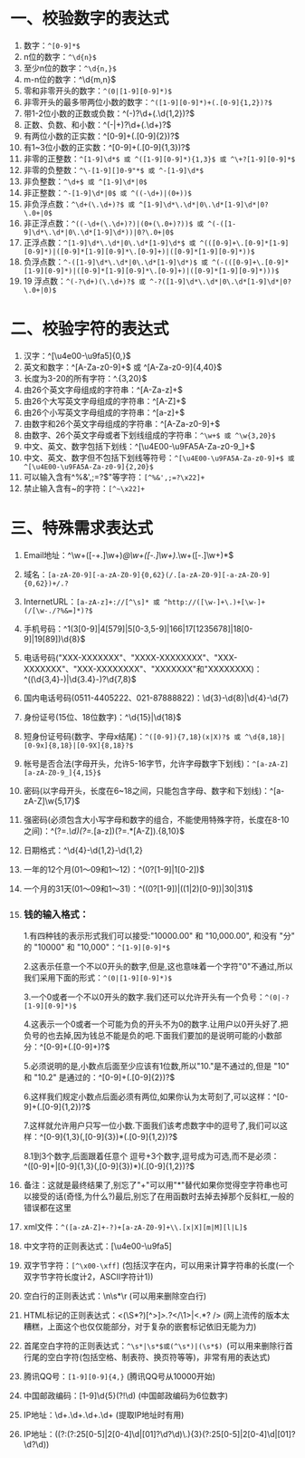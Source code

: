 # 一、校验数字的表达式

1. 数字：`^[0-9]*$` 
2. n位的数字：`^\d{n}$`
3. 至少n位的数字：`^\d{n,}$` 
4. m-n位的数字：^\d{m,n}$ 
5. 零和非零开头的数字：`^(0|[1-9][0-9]*)$` 
6. 非零开头的最多带两位小数的数字：`^([1-9][0-9]*)+(.[0-9]{1,2})?$` 
7. 带1-2位小数的正数或负数：^(\-)?\d+(\.\d{1,2})?$ 
8. 正数、负数、和小数：^(\-|\+)?\d+(\.\d+)?$ 
9. 有两位小数的正实数：^[0-9]+(.[0-9]{2})?$
10. 有1~3位小数的正实数：^[0-9]+(.[0-9]{1,3})?$
11. 非零的正整数：`^[1-9]\d*$ 或 ^([1-9][0-9]*){1,3}$ 或 ^\+?[1-9][0-9]*$`
12. 非零的负整数：`^\-[1-9][]0-9"*$ 或 ^-[1-9]\d*$`
13. 非负整数：`^\d+$ 或 ^[1-9]\d*|0$`
14. 非正整数：`^-[1-9]\d*|0$ 或 ^((-\d+)|(0+))$`
15. 非负浮点数：`^\d+(\.\d+)?$ 或 ^[1-9]\d*\.\d*|0\.\d*[1-9]\d*|0?\.0+|0$`
16. 非正浮点数：`^((-\d+(\.\d+)?)|(0+(\.0+)?))$ 或 ^(-([1-9]\d*\.\d*|0\.\d*[1-9]\d*))|0?\.0+|0$`
17. 正浮点数：`^[1-9]\d*\.\d*|0\.\d*[1-9]\d*$ 或 ^(([0-9]+\.[0-9]*[1-9][0-9]*)|([0-9]*[1-9][0-9]*\.[0-9]+)|([0-9]*[1-9][0-9]*))$`
18. 负浮点数：`^-([1-9]\d*\.\d*|0\.\d*[1-9]\d*)$ 或 ^(-(([0-9]+\.[0-9]*[1-9][0-9]*)|([0-9]*[1-9][0-9]*\.[0-9]+)|([0-9]*[1-9][0-9]*)))$`
19. 19 浮点数：`^(-?\d+)(\.\d+)?$ 或 ^-?([1-9]\d*\.\d*|0\.\d*[1-9]\d*|0?\.0+|0)$`

# 二、校验字符的表达式

1. 汉字：^[\u4e00-\u9fa5]{0,}$ 
2. 英文和数字：^[A-Za-z0-9]+$ 或 ^[A-Za-z0-9]{4,40}$ 
3. 长度为3-20的所有字符：^.{3,20}$ 
4. 由26个英文字母组成的字符串：^[A-Za-z]+$ 
5. 由26个大写英文字母组成的字符串：^[A-Z]+$ 
6. 由26个小写英文字母组成的字符串：^[a-z]+$ 
7. 由数字和26个英文字母组成的字符串：^[A-Za-z0-9]+$ 
8. 由数字、26个英文字母或者下划线组成的字符串：`^\w+$ 或 ^\w{3,20}$` 
9. 中文、英文、数字包括下划线：^[\u4E00-\u9FA5A-Za-z0-9_]+$
10. 中文、英文、数字但不包括下划线等符号：`^[\u4E00-\u9FA5A-Za-z0-9]+$ 或 ^[\u4E00-\u9FA5A-Za-z0-9]{2,20}$`
11. 可以输入含有^%&',;=?$\"等字符：`[^%&',;=?\x22]+`
12. 禁止输入含有~的字符：`[^~\x22]+`

# 三、特殊需求表达式

1. Email地址：^\w+([-+.]\w+)*@\w+([-.]\w+)*\.\w+([-.]\w+)*$ 

2. 域名：`[a-zA-Z0-9][-a-zA-Z0-9]{0,62}(/.[a-zA-Z0-9][-a-zA-Z0-9]{0,62})+/.?` 

3. InternetURL：`[a-zA-z]+://[^\s]* 或 ^http://([\w-]+\.)+[\w-]+(/[\w-./?%&=]*)?$` 

4. 手机号码：^1(3[0-9]|4[579]|5[0-3,5-9]|166|17[1235678]|18[0-9]|19[89])\d{8}$

5. 电话号码("XXX-XXXXXXX"、"XXXX-XXXXXXXX"、"XXX-XXXXXXX"、"XXX-XXXXXXXX"、"XXXXXXX"和"XXXXXXXX)：^(\(\d{3,4}-)|\d{3.4}-)?\d{7,8}$  

6. 国内电话号码(0511-4405222、021-87888822)：\d{3}-\d{8}|\d{4}-\d{7} 

7. 身份证号(15位、18位数字)：^\d{15}|\d{18}$ 

8. 短身份证号码(数字、字母x结尾)：`^([0-9]){7,18}(x|X)?$ 或 ^\d{8,18}|[0-9x]{8,18}|[0-9X]{8,18}?$` 

9. 帐号是否合法(字母开头，允许5-16字节，允许字母数字下划线)：`^[a-zA-Z][a-zA-Z0-9_]{4,15}$`

10. 密码(以字母开头，长度在6~18之间，只能包含字母、数字和下划线)：^[a-zA-Z]\w{5,17}$

11. 强密码(必须包含大小写字母和数字的组合，不能使用特殊字符，长度在8-10之间)：^(?=.*\d)(?=.*[a-z])(?=.*[A-Z]).{8,10}$

12. 日期格式：^\d{4}-\d{1,2}-\d{1,2}

13. 一年的12个月(01～09和1～12)：^(0?[1-9]|1[0-2])$

14. 一个月的31天(01～09和1～31)：^((0?[1-9])|((1|2)[0-9])|30|31)$

15. ### 钱的输入格式：

    1.有四种钱的表示形式我们可以接受:"10000.00" 和 "10,000.00", 和没有 "分" 的 "10000" 和 "10,000"：`^[1-9][0-9]*$`

    2.这表示任意一个不以0开头的数字,但是,这也意味着一个字符"0"不通过,所以我们采用下面的形式：`^(0|[1-9][0-9]*)$`

    3.一个0或者一个不以0开头的数字.我们还可以允许开头有一个负号：`^(0|-?[1-9][0-9]*)$`

    4.这表示一个0或者一个可能为负的开头不为0的数字.让用户以0开头好了.把负号的也去掉,因为钱总不能是负的吧.下面我们要加的是说明可能的小数部分：^[0-9]+(.[0-9]+)?$

    5.必须说明的是,小数点后面至少应该有1位数,所以"10."是不通过的,但是 "10" 和 "10.2" 是通过的：^[0-9]+(.[0-9]{2})?$

    6.这样我们规定小数点后面必须有两位,如果你认为太苛刻了,可以这样：^[0-9]+(.[0-9]{1,2})?$

    7.这样就允许用户只写一位小数.下面我们该考虑数字中的逗号了,我们可以这样：^[0-9]{1,3}(,[0-9]{3})*(.[0-9]{1,2})?$

    8.1到3个数字,后面跟着任意个 逗号+3个数字,逗号成为可选,而不是必须：^([0-9]+|[0-9]{1,3}(,[0-9]{3})*)(.[0-9]{1,2})?$

16. 备注：这就是最终结果了,别忘了"+"可以用"*"替代如果你觉得空字符串也可以接受的话(奇怪,为什么?)最后,别忘了在用函数时去掉去掉那个反斜杠,一般的错误都在这里

17. xml文件：`^([a-zA-Z]+-?)+[a-zA-Z0-9]+\\.[x|X][m|M][l|L]$`

18. 中文字符的正则表达式：[\u4e00-\u9fa5]

19. 双字节字符：`[^\x00-\xff]` (包括汉字在内，可以用来计算字符串的长度(一个双字节字符长度计2，ASCII字符计1))

20. 空白行的正则表达式：\n\s*\r (可以用来删除空白行)

21. HTML标记的正则表达式：<(\S*?)[^>]*>.*?</\1>|<.*? /> (网上流传的版本太糟糕，上面这个也仅仅能部分，对于复杂的嵌套标记依旧无能为力)

22. 首尾空白字符的正则表达式：`^\s*|\s*$或(^\s*)|(\s*$) `(可以用来删除行首行尾的空白字符(包括空格、制表符、换页符等等)，非常有用的表达式)

23. 腾讯QQ号：`[1-9][0-9]{4,}` (腾讯QQ号从10000开始)

24. 中国邮政编码：[1-9]\d{5}(?!\d) (中国邮政编码为6位数字) 

25. IP地址：\d+\.\d+\.\d+\.\d+ (提取IP地址时有用) 

26. IP地址：((?:(?:25[0-5]|2[0-4]\\d|[01]?\\d?\\d)\\.){3}(?:25[0-5]|2[0-4]\\d|[01]?\\d?\\d))  